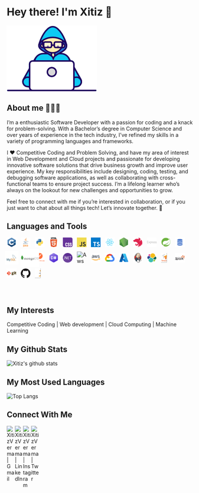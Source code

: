 # Hey there! I'm Xitiz 👋

<img src="https://github.com/XitizVerma/XitizVerma.github.io/blob/main/images/a.gif" alt="Developer"/>

## About me 🙋🏻‍♂️

I’m a enthusiastic Software Developer with a passion for coding and a knack for problem-solving. With a Bachelor’s degree in Computer Science and over years of  experience in the tech industry, I’ve refined my skills in a variety of programming languages and frameworks.

I ❤ Competitive Coding and Problem Solving, and have my area of interest in Web Development and Cloud projects and passionate for developing innovative software solutions that drive business growth and improve user experience. My key responsibilities include designing, coding, testing, and debugging software applications, as well as collaborating with cross-functional teams to ensure project success. I’m a lifelong learner who’s always on the lookout for new challenges and opportunities to grow.

Feel free to connect with me if you’re interested in collaboration, or if you just want to chat about all things tech! Let’s innovate together. 🚀

## Languages and Tools

<div style="display: flex; flex-wrap: wrap; gap: 12px; align-items: center;">


<img align="left" alt="C++" width="26px" src="https://raw.githubusercontent.com/github/explore/main/topics/cpp/cpp.png" />
<img align="left" alt="Java" width="26px" src="https://raw.githubusercontent.com/github/explore/main/topics/java/java.png"  />
<img align="left" alt="python" width="26px" src="https://raw.githubusercontent.com/github/explore/main/topics/python/python.png" />

<img align="left" alt="HTML5" width="26px" src="https://raw.githubusercontent.com/github/explore/main/topics/html/html.png" />
<img align="left" alt="CSS3" width="26px" src="https://raw.githubusercontent.com/github/explore/main/topics/css/css.png" />
<img align="left" alt="JavaScript" width="26px" src="https://raw.githubusercontent.com/github/explore/main/topics/javascript/javascript.png" />
<img align="left" alt="Typescript" width="26px" src="https://raw.githubusercontent.com/github/explore/main/topics/typescript/typescript.png" />
<img align="left" alt="React" width="26px" src="https://raw.githubusercontent.com/github/explore/main/topics/react/react.png" />
<img align="left" alt="Node.js" width="26px" src="https://raw.githubusercontent.com/github/explore/main/topics/nodejs/nodejs.png" />
<img align="left" alt="Nest.js" width="26px" src="https://raw.githubusercontent.com/github/explore/main/topics/nestjs/nestjs.png" />
<img align="left" alt="Express" width="26px" src="https://raw.githubusercontent.com/github/explore/main/topics/express/express.png" />

<img align="left" alt="Spring" width="26px" src="https://raw.githubusercontent.com/github/explore/main/topics/spring/spring.png" />
<img align="left" alt="SQL" width="26px" src="https://raw.githubusercontent.com/github/explore/main/topics/sql/sql.png" />
<img 
  align="left" alt="MySQL" width="26px" 
  src="https://raw.githubusercontent.com/github/explore/main/topics/mysql/mysql.png" style="transform: scale(1.4); transform-origin: center;"
/>
<img align="left" alt="MongoDB" width="26px" src="https://raw.githubusercontent.com/github/explore/main/topics/mongodb/mongodb.png" style="transform: scale(1.9); transform-origin: left;"/>

<img align="left" alt="Postman" width="26px" src="https://raw.githubusercontent.com/github/explore/main/topics/postman/postman.png" />
<img align="left" alt="CSharp" width="26px" src="https://raw.githubusercontent.com/github/explore/main/topics/csharp/csharp.png" />
<img align="left" alt="Dotnet" width="26px" src="https://raw.githubusercontent.com/github/explore/main/topics/dotnet/dotnet.png" />
<img align="left" alt="Aws" width="26px" src="https://raw.githubusercontent.com/github/explore/main/topics/go/go" />

<img align="left" alt="Aws" width="26px" src="https://raw.githubusercontent.com/github/explore/main/topics/aws/aws.png" />
<img align="left" alt="GoogleCloud" width="26px" src="https://raw.githubusercontent.com/github/explore/main/topics/google-cloud/google-cloud.png" />
<img align="left" alt="Azure" width="26px" src="https://raw.githubusercontent.com/github/explore/main/topics/azure/azure.png" />
<img align="left" alt="Jenkins" width="26px" src="https://raw.githubusercontent.com/github/explore/main/topics/jenkins/jenkins.png" />
<img align="left" alt="ElasticSearch" width="26px" src="https://raw.githubusercontent.com/github/explore/main/topics/elasticsearch/elasticsearch.png" />
<img align="left" alt="TensorFlow" width="26px" src="https://raw.githubusercontent.com/github/explore/main/topics/tensorflow/tensorflow.png" style="background-color: black; clip-path: inset(0 40% 0 0);" />
<img align="left" alt="Spark" width="26px" src="https://raw.githubusercontent.com/github/explore/main/topics/spark/spark.png" />

<img align="left" alt="Git" width="26px" src="https://raw.githubusercontent.com/github/explore/main/topics/git/git.png" />
<img align="left" alt="GitHub" width="26px" src="https://raw.githubusercontent.com/github/explore/main/topics/github/github.png"  style="background-color: white;"/>
<img align="left" alt="Leetcode" height="26px" width="26px" src="https://raw.githubusercontent.com/github/explore/main/topics/leetcode/leetcode.png" style="background-color: black; clip-path: inset(0 40% 0 0);"/>

<div/>

<br/>
<br/>


## My Interests

Competitive Coding | Web development | Cloud Computing | Machine Learning

## My Github Stats

![Xitiz's github stats](https://github-readme-stats.vercel.app/api?username=XitizVerma&count_private=true&show_icons=true&theme=tokyonight) 

## My Most Used Languages

![Top Langs](https://github-readme-stats.vercel.app/api/top-langs/?username=XitizVerma&langs_count=10&show_icons=true&theme=radical)

## Connect With Me

[<img align="left" alt="XitizVerma | Gmail" width="22px" src="https://cdn.jsdelivr.net/npm/simple-icons@v3/icons/gmail.svg"/>][Gmail]
[<img align="left" alt="XitizVerma | LinkedIn" width="22px" src="https://cdn.jsdelivr.net/npm/simple-icons@v3/icons/linkedin.svg" />][linkedin]
[<img align="left" alt="XitizVerma | Instagram" width="22px" src="https://cdn.jsdelivr.net/npm/simple-icons@v3/icons/instagram.svg" />][instagram]
[<img align="left" alt="XitizVerma | Twitter" width="22px" src="https://cdn.jsdelivr.net/npm/simple-icons@v3/icons/twitter.svg" />][twitter]

<br/>

[twitter]: https://twitter.com/its_me_xitiz
[instagram]: https://instagram.com/its_me_xitiz
[linkedin]: https://www.linkedin.com/in/xitizverma/
[Gmail]: mailto:xitizverma@gmail.com
